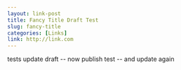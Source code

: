 ```yaml
--- 
layout: link-post 
title: Fancy Title Draft Test
slug: fancy-title 
categories: [Links] 
link: http://link.com 
--- 
```


tests update draft -- now publish test -- and update again